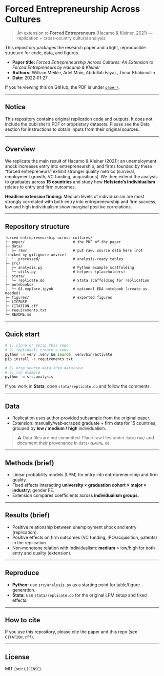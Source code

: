 # Forced Entrepreneurship Across Cultures

> An extension to **Forced Entrepreneurs** (Hacamo & Kleiner, 2021) — replication + cross‑country cultural analysis.

This repository packages the research paper and a light, reproducible structure for code, data, and figures.

- **Paper title:** *Forced Entrepreneurship Across Cultures: An Extension to Forced Entrepreneurs by Hacamo & Kleiner*
- **Authors:** William Meikle, Adel Moin, Abdullah Fayaz, Timur Khakimullin
- **Date:** 2022‑01‑27

If you're viewing this on GitHub, the PDF is under [`paper/`](paper/).

---
## Notice 

This repository contains original replication code and outputs. It does not include the publisher’s PDF or proprietary datasets. Please see the Data section for instructions to obtain inputs from their original sources.

---

## Overview

We replicate the main result of Hacamo & Kleiner (2021): an unemployment shock increases entry into entrepreneurship, and firms founded by these “forced entrepreneurs” exhibit stronger quality metrics (survival, employment growth, VC funding, acquisitions). We then extend the analysis to graduates across **15 countries** and study how **Hofstede’s Individualism** relates to entry and firm outcomes.

**Headline extension finding:** Medium levels of individualism are most strongly correlated with both entry into entrepreneurship and firm success; low and high individualism show marginal positive correlations.

---

## Repository structure

```
forced-entrepreneurship-across-cultures/
├─ paper/                      # the PDF of the paper
├─ data/
│  ├─ raw/                     # put raw, source data here (not tracked by gitignore advice)
│  └─ processed/               # analysis‑ready tables
├─ src/
│  ├─ analysis.py              # Python example scaffolding
│  └─ utils.py                 # helpers (placeholders)
├─ stata/
│  └─ replicate.do             # Stata scaffolding for replication
├─ notebooks/
│  └─ 01-explore.ipynb         # optional EDA notebook (create as needed)
├─ figures/                    # exported figures
├─ LICENSE
├─ CITATION.cff
├─ requirements.txt
└─ README.md
```

---

## Quick start

```bash
# 1) clone or unzip this repo
# 2) (optional) create a venv
python -m venv .venv && source .venv/bin/activate
pip install -r requirements.txt

# 3) drop source data into data/raw/
# 4) run example
python -m src.analysis
```

If you work in **Stata**, open `stata/replicate.do` and follow the comments.

---

## Data

- Replication uses author‑provided subsample from the original paper.
- Extension: manually/web‑scraped graduate + firm data for 15 countries, grouped by **low / medium / high** individualism.

> ⚠️ Data files are not committed. Place raw files under `data/raw/` and document their provenance in `data/README.md`.

---

## Methods (brief)

- Linear probability models (LPM) for entry into entrepreneurship and firm quality.
- Fixed effects interacting **university × graduation cohort × major × industry**; gender FE.
- Extension compares coefficients across **individualism groups**.

---

## Results (brief)

- Positive relationship between unemployment shock and entry (replication).
- Positive effects on firm outcomes (VC funding, IPO/acquisition, patents) in the replication.
- Non‑monotone relation with Individualism: **medium** > low/high for both entry and quality (extension).

---

## Reproduce

- **Python:** use `src/analysis.py` as a starting point for table/figure generation.
- **Stata:** use `stata/replicate.do` for the original LPM setup and fixed effects.

---

## How to cite

If you use this repository, please cite the paper and this repo (see `CITATION.cff`).

---

## License

MIT (see `LICENSE`).
